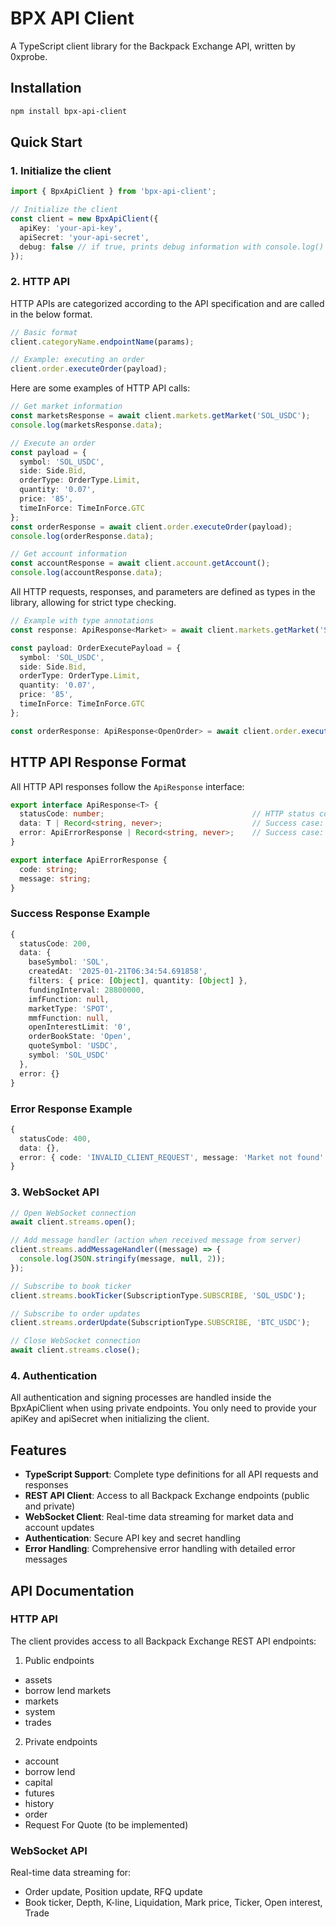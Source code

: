 # BPX API Client

A TypeScript client library for the Backpack Exchange API, written by 0xprobe.

## Installation

```bash
npm install bpx-api-client
```

## Quick Start

### 1. Initialize the client

```typescript
import { BpxApiClient } from 'bpx-api-client';

// Initialize the client
const client = new BpxApiClient({
  apiKey: 'your-api-key',
  apiSecret: 'your-api-secret',
  debug: false // if true, prints debug information with console.log()
});
```

### 2. HTTP API

HTTP APIs are categorized according to the API specification and are called in the below format.

```typescript
// Basic format
client.categoryName.endpointName(params);

// Example: executing an order
client.order.executeOrder(payload);
```

Here are some examples of HTTP API calls:

```typescript
// Get market information
const marketsResponse = await client.markets.getMarket('SOL_USDC');
console.log(marketsResponse.data);

// Execute an order
const payload = {
  symbol: 'SOL_USDC',
  side: Side.Bid,
  orderType: OrderType.Limit,
  quantity: '0.07',
  price: '85',
  timeInForce: TimeInForce.GTC
};
const orderResponse = await client.order.executeOrder(payload);
console.log(orderResponse.data);

// Get account information
const accountResponse = await client.account.getAccount();
console.log(accountResponse.data);
```

All HTTP requests, responses, and parameters are defined as types in the library, allowing for strict type checking.

```typescript
// Example with type annotations
const response: ApiResponse<Market> = await client.markets.getMarket('SOL_USDC');

const payload: OrderExecutePayload = {
  symbol: 'SOL_USDC',
  side: Side.Bid,
  orderType: OrderType.Limit,
  quantity: '0.07',
  price: '85',
  timeInForce: TimeInForce.GTC
};

const orderResponse: ApiResponse<OpenOrder> = await client.order.executeOrder(payload);
```

## HTTP API Response Format

All HTTP API responses follow the `ApiResponse` interface:

```typescript
export interface ApiResponse<T> {
  statusCode: number;                                 // HTTP status code
  data: T | Record<string, never>;                    // Success case: actual data, Failure case: empty object
  error: ApiErrorResponse | Record<string, never>;    // Success case: empty object, Failure case: error details
}

export interface ApiErrorResponse {
  code: string;
  message: string;
}
```

### Success Response Example

```typescript
{
  statusCode: 200,
  data: {
    baseSymbol: 'SOL',
    createdAt: '2025-01-21T06:34:54.691858',
    filters: { price: [Object], quantity: [Object] },
    fundingInterval: 28800000,
    imfFunction: null,
    marketType: 'SPOT',
    mmfFunction: null,
    openInterestLimit: '0',
    orderBookState: 'Open',
    quoteSymbol: 'USDC',
    symbol: 'SOL_USDC'
  },
  error: {}
}
```

### Error Response Example

```typescript
{
  statusCode: 400,
  data: {},
  error: { code: 'INVALID_CLIENT_REQUEST', message: 'Market not found' }
}
```

### 3. WebSocket API

```typescript
// Open WebSocket connection
await client.streams.open();

// Add message handler (action when received message from server)
client.streams.addMessageHandler((message) => {
  console.log(JSON.stringify(message, null, 2));
});

// Subscribe to book ticker
client.streams.bookTicker(SubscriptionType.SUBSCRIBE, 'SOL_USDC');

// Subscribe to order updates
client.streams.orderUpdate(SubscriptionType.SUBSCRIBE, 'BTC_USDC');

// Close WebSocket connection
await client.streams.close();
```

### 4. Authentication

All authentication and signing processes are handled inside the BpxApiClient when using private endpoints. You only need to provide your apiKey and apiSecret when initializing the client.

## Features

- **TypeScript Support**: Complete type definitions for all API requests and responses
- **REST API Client**: Access to all Backpack Exchange endpoints (public and private)
- **WebSocket Client**: Real-time data streaming for market data and account updates
- **Authentication**: Secure API key and secret handling
- **Error Handling**: Comprehensive error handling with detailed error messages

## API Documentation

### HTTP API

The client provides access to all Backpack Exchange REST API endpoints:

1) Public endpoints
 - assets
 - borrow lend markets
 - markets
 - system
 - trades
 
2) Private endpoints
 - account
 - borrow lend
 - capital
 - futures
 - history
 - order
 - Request For Quote (to be implemented)

### WebSocket API

Real-time data streaming for:

- Order update, Position update, RFQ update
- Book ticker, Depth, K-line, Liquidation, Mark price, Ticker, Open interest, Trade